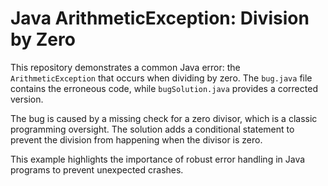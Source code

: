 # Java ArithmeticException: Division by Zero

This repository demonstrates a common Java error: the `ArithmeticException` that occurs when dividing by zero. The `bug.java` file contains the erroneous code, while `bugSolution.java` provides a corrected version.

The bug is caused by a missing check for a zero divisor, which is a classic programming oversight.  The solution adds a conditional statement to prevent the division from happening when the divisor is zero.

This example highlights the importance of robust error handling in Java programs to prevent unexpected crashes.